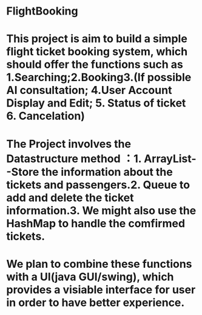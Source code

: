# FlightBooking
# This project is aim to build a simple flight ticket booking system, which should offer the functions such as 1.Searching;2.Booking3.(If possible AI consultation; 4.User Account Display and Edit; 5. Status of ticket 6. Cancelation)
# The Project involves the Datastructure method ：1. ArrayList--Store the information about the tickets and passengers.2. Queue to add and delete the ticket information.3. We might also use the HashMap to handle the comfirmed tickets.
# We plan to combine these functions with a UI(java GUI/swing), which provides a visiable interface for user in order to have better experience.
